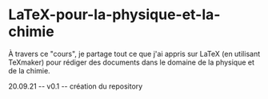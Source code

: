 # LaTeX-pour-la-physique-et-la-chimie
À travers ce "cours", je partage tout ce que j'ai appris sur LaTeX (en utilisant TeXmaker) pour rédiger des documents dans le domaine de la physique et de la chimie.

20.09.21 -- v0.1 -- création du repository
